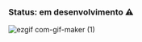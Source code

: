 <h3> Status: em desenvolvimento ⚠️ </h3>


![ezgif com-gif-maker (1)](https://user-images.githubusercontent.com/66790414/148821031-34621cb4-feed-48cc-9263-ad8cd477a91b.gif)

